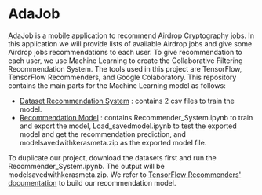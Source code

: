 # AdaJob
AdaJob is a mobile application to recommend Airdrop Cryptography jobs. 
In this application we will provide lists of available Airdrop jobs and give some Airdrop jobs recommendations to each user. 
To give recommendation to each user, we use Machine Learning to create the Collaborative Filtering Recommendation System.
The tools used in this project are TensorFlow, TensorFlow Recommenders, and Google Colaboratory.
This repository contains the main parts for the Machine Learning model as follows:
* [Dataset Recommendation System](https://github.com/GallantSonara/AdaJob/tree/main/Dataset%20Recommendation%20System) : contains 2 csv files to train the model. 
* [Recommendation Model](https://github.com/GallantSonara/AdaJob/tree/main/Recommender%20Model) : contains Recommender_System.ipynb to train and export the model, Load_savedmodel.ipynb to test the exported model and get the recommendation prediction, and modelsavedwithkerasmeta.zip as the exported model file.

To duplicate our project, download the datasets first and run the Recommender_System.ipynb. The output will be modelsavedwithkerasmeta.zip. 
We refer to [TensorFlow Recommenders' documentation](https://github.com/tensorflow/recommenders/blob/main/docs/examples/basic_retrieval.ipynb) to build our recommendation model.




